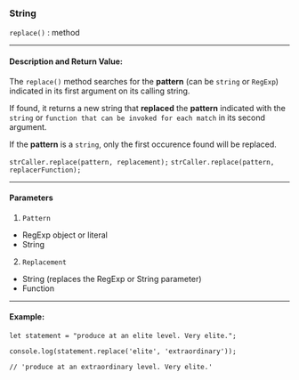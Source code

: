 ### String 

`replace()` : method

___

#### Description and Return Value:

The `replace()` method searches for the **pattern** (can be `string` or `RegExp`) indicated in its first argument on its calling string. 

If found, it returns a new string that **replaced** the **pattern** indicated with the `string` or `function that can be invoked for each match` in its second argument.

If the **pattern** is a `string`, only the first occurence found will be replaced.

`strCaller.replace(pattern, replacement);`
`strCaller.replace(pattern, replacerFunction);`

___

#### Parameters

1. `Pattern`
- RegExp object or literal
- String

2. `Replacement`
- String (replaces the RegExp or String parameter)
- Function 

___

#### Example:

```
let statement = "produce at an elite level. Very elite.";

console.log(statement.replace('elite', 'extraordinary'));

// 'produce at an extraordinary level. Very elite.'
```

